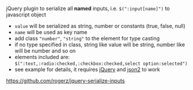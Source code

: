 jQuery plugin to serialize all **named** inputs, i.e. `$(":input[name]")` to javascript object

* `value` will be serialized as string, number or constants (true, false, null)
* `name` will be used as key name
* add class `"number"`, `"string"` to the element for type casting
* if no type specified in class, string like value will be string, number like will be number and so on
* elements included are: `$(":text,:radio:checked,:checkbox:checked,select option:selected")`
* see example for details, it requires [jQuery](http://jquery.com) and [json2](https://github.com/douglascrockford/JSON-js) to work

https://github.com/rogerz/jquery-serialize-inputs